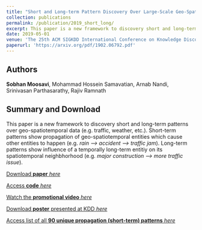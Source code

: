 ```yaml
---
title: "Short and Long-term Pattern Discovery Over Large-Scale Geo-Spatiotemporal Data"
collection: publications
permalink: /publication/2019_short_long/
excerpt: This paper is a new framework to discovery short and long-term patterns over geo-spatiotemporal data (e.g. traffic, weather, etc.). Short-term patterns show propagation of geo-spatiotemporal entities which cause other entities to happen (e.g. _rain --> accident --> traffic jam_). Long-term patterns show influence of a temporally long-term entitiy on its spatiotemporal neighbhorhood (e.g. _major construction --> more traffic issue_).  
date: 2019-05-01
venue: 'The 25th ACM SIGKDD International Conference on Knowledge Discovery and Data Mining (SIGKDD 2019). (Anchorage, AK)'
paperurl: 'https://arxiv.org/pdf/1902.06792.pdf'
---
```

## Authors 
__Sobhan Moosavi__, Mohammad Hossein Samavatian, Arnab Nandi, Srinivasan Parthasarathy, Rajiv Ramnath

## Summary and Download 
This paper is a new framework to discovery short and long-term patterns over geo-spatiotemporal data (e.g. traffic, weather, etc.). Short-term patterns show propagation of geo-spatiotemporal entities which cause other entities to happen (e.g. _rain --> accident --> traffic jam_). Long-term patterns show influence of a temporally long-term entitiy on its spatiotemporal neighbhorhood (e.g. _major construction --> more traffic issue_). 

[Download __paper__ _here_](https://arxiv.org/pdf/1804.00109.pdf)

[Access __code__ _here_](https://github.com/sobhan-moosavi/ShortLongTerm)

[Watch the __promotional video__ _here_](https://www.youtube.com/watch?v=FhWO_uTf2Ho)

[Download __poster__ presented at KDD _here_](/files/KDD2019-SobhanMoosavi-Poster.pdf)

[Access list of all __90 unique propagation (short-term) patterns__ _here_](https://github.com/sobhan-moosavi/ShortLongTerm/tree/master/files/All_Short_Term_Patterns.pdf)

